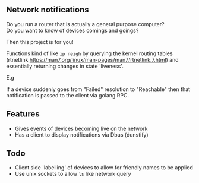 ## Network notifications
  
Do you run a router that is actually a general purpose computer?  
Do you want to know of devices comings and goings?  

Then this project is for you! 

Functions kind of like `ip neigh` by querying the kernel routing tables (rtnetlink https://man7.org/linux/man-pages/man7/rtnetlink.7.html) and essentially returning changes in state 'liveness'. 

E.g 

If a device suddenly goes from "Failed" resolution to "Reachable" then that notification is passed to the client via golang RPC. 


## Features

- Gives events of devices becoming live on the network
- Has a client to display notifications via Dbus (dunstify)


## Todo

- Client side 'labelling' of devices to allow for friendly names to be applied
- Use unix sockets to allow `ls` like network query